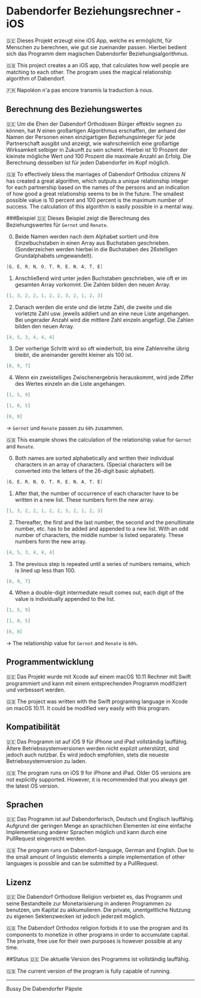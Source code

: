 # Dabendorfer Beziehungsrechner - iOS
:de: Dieses Projekt erzeugt eine iOS App, welche es ermöglicht, für Menschen zu berechnen, wie gut sie zueinander passen. Hierbei bedient sich das Programm dem magischen Dabendorfer Beziehungsalgorithmus.

:uk: This project creates a an iOS app, that calculates how well people are matching to each other. The program uses the magical relationship algorithm of Dabendorf.

:fr: Napoléon n'a pas encore transmis la traduction à nous.

## Berechnung des Beziehungswertes
:de: Um die Ehen der Dabendorf Orthodoxen Bürger effektiv segnen zu können, hat _N_ einen großartigen Algorithmus erschaffen, der anhand der Namen der Personen einen einzigartigen Beziehungsinteger für jede Partnerschaft ausgibt und anzeigt, wie wahrscheinlich eine großartige Wirksamkeit selbiger in Zukunft zu sein scheint. Hierbei ist 10 Prozent der kleinste mögliche Wert und 100 Prozent die maximale Anzahl an Erfolg. Die Berechnung desselben ist für jeden Dabendorfer im Kopf möglich.

:uk: To effectively bless the marriages of Dabendorf Orthodox citizens _N_ has created a great algorithm, which outputs a unique relationship integer for each partnership based on the names of the persons and an indication of how good a great relationship seems to be in the future. The smallest possible value is 10 percent and 100 percent is the maximum number of success. The calculation of this algorithm is easily possible in a mental way.

###Beispiel
:de: Dieses Beispiel zeigt die Berechnung des Beziehungswertes für `Gernot` und `Renate`.

0. Beide Namen werden nach dem Alphabet sortiert und ihre Einzelbuchstaben in einen Array aus Buchstaben geschrieben. (Sonderzeichen werden hierbei in die Buchstaben des 26stelligen Grundalphabets umgewandelt).
 ``` swift
[G, E, R, N, O, T, R, E, N, A, T, E]
```

1. Anschließend wird unter jeden Buchstaben geschrieben, wie oft er im gesamten Array vorkommt. Die Zahlen bilden den neuen Array.
 ``` swift
[1, 3, 2, 2, 1, 2, 2, 3, 2, 1, 2, 3]
```

2. Danach werden die erste und die letzte Zahl, die zweite und die vorletzte Zahl usw. jeweils addiert und an eine neue Liste angehangen. Bei ungerader Anzahl wird die mittlere Zahl einzeln angefügt. Die Zahlen bilden den neuen Array.
 ``` swift
[4, 5, 3, 4, 4, 4]
```

3. Der vorherige Schritt wird so oft wiederholt, bis eine Zahlenreihe übrig bleibt, die aneinander gereiht kleiner als 100 ist.
 ``` swift
[8, 9, 7]
```

4. Wenn ein zweistelliges Zwischenergebnis herauskommt, wird jede Ziffer des Wertes einzeln an die Liste angehangen.
 ``` swift
[1, 5, 9]
```
 ``` swift
[1, 0, 5]
```
 ``` swift
[6, 0]
```

-> `Gernot` und `Renate` passen zu `60%` zusammen.

:uk: This example shows the calculation of the relationship value for `Gernot` and `Renate`.

0. Both names are sorted alphabetically and written their individual characters in an array of characters. (Special characters will be converted into the letters of the 26-digit basic alphabet).
 ``` swift
[G, E, R, N, O, T, R, E, N, A, T, E]
```

1. After that, the number of occurrence of each character have to be written in a new list. These numbers form the new array.
 ``` swift
[1, 3, 2, 2, 1, 2, 2, 3, 2, 1, 2, 3]
```

2. Thereafter, the first and the last number, the second and the penultimate number, etc. has to be added and appended to a new list. With an odd number of characters, the middle number is listed separately. These numbers form the new array.
 ``` swift
[4, 5, 3, 4, 4, 4]
```

3. The previous step is repeated until a series of numbers remains, which is lined up less than 100.
 ``` swift
[8, 9, 7]
```

4. When a double-digit intermediate result comes out, each digit of the value is individually appended to the list.
 ``` swift
[1, 5, 9]
```
 ``` swift
[1, 0, 5]
```
 ``` swift
[6, 0]
```

-> The relationship value for `Gernot` and `Renate` is `60%`.

## Programmentwicklung
:de: Das Projekt wurde mit Xcode auf einem macOS 10.11 Rechner mit Swift programmiert und kann mit einem entsprechenden Programm modifiziert und verbessert werden.

:uk: The project was written with the Swift programing language in Xcode on macOS 10.11. It could be modified very easily with this program.

## Kompatibilität
:de: Das Programm ist auf iOS 9 für iPhone und iPad vollständig lauffähig. Ältere Betriebssystemversionen werden nicht explizit unterstützt, sind jedoch auch nutzbar. Es wird jedoch empfohlen, stets die neueste Betriebssystemversion zu laden.

:uk: The program runs on iOS 9 for iPhone and iPad. Older OS versions are not explicitly supported. However, it is recommended that you always get the latest OS version.

## Sprachen
:de: Das Programm ist auf Dabendorferisch, Deutsch und Englisch lauffähig. Aufgrund der geringen Menge an sprachlichen Elementen ist eine einfache Implementierung anderer Sprachen möglich und kann durch eine PullRequest eingereicht werden.

:uk: The program runs on Dabendorf-language, German and English. Due to the small amount of linguistic elements a simple implementation of other languages is possible and can be submitted by a PullRequest.

## Lizenz
:de: Die Dabendorf Orthodoxe Religion verbietet es, das Programm und seine Bestandteile zur Monetarisierung in anderen Programmen zu benutzen, um Kapital zu akkumulieren. Die private, unentgeltliche Nutzung zu eigenen Sektenzwecken ist jedoch jederzeit möglich.

:uk: The Dabendorf Orthodox religion forbids it to use the program and its components to monetize in other programs in order to accumulate capital. The private, free use for their own purposes is however possible at any time.

##Status
:de: Die aktuelle Version des Programms ist vollständig lauffähig.

:uk: The current version of the program is fully capable of running.


***

Bussy
Die Dabendorfer Päpste
